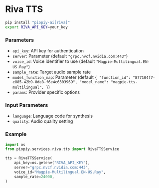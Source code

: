 # Riva TTS

```bash
pip install "piopiy-ai[riva]"
export RIVA_API_KEY=your_key
```

### Parameters

- `api_key`: API key for authentication
- `server`: Parameter (default `"grpc.nvcf.nvidia.com:443"`)
- `voice_id`: Voice identifier to use (default `"Magpie-Multilingual.EN-US.Ray"`)
- `sample_rate`: Target audio sample rate
- `model_function_map`: Parameter (default `{
            "function_id": "877104f7-e885-42b9-8de8-f6e4c6303969",
            "model_name": "magpie-tts-multilingual",
        }`)
- `params`: Provider specific options

### Input Parameters

- `language`: Language code for synthesis
- `quality`: Audio quality setting

### Example

```python
import os
from piopiy.services.riva.tts import RivaTTSService

tts = RivaTTSService(
    api_key=os.getenv("RIVA_API_KEY"),
    server="grpc.nvcf.nvidia.com:443",
    voice_id="Magpie-Multilingual.EN-US.Ray",
    sample_rate=24000,
)
```
